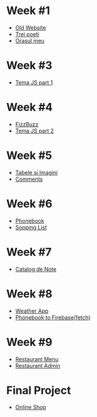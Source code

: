 
<h1>Week #1</h1>
<ul>
<li><a href="https://miualinionut.github.io/siit_06/cristina.cristache/s1/t01/index.html">Old Website</a>
<li><a href="https://miualinionut.github.io/siit_06/cristina.cristache/s1/t01.2/index.html">Trei poeti</a></li>
<li><a href="https://miualinionut.github.io/siit_06/cristina.cristache/s1/t01.3/index.html">Orasul meu</a></li>
</ul>
  
<h1>Week #3</h1>
<ul>
<li><a href="https://github.com/miualinionut/siit_06/blob/master/cristina.cristache/s3/file.js">Tema JS part 1</a>
</ul>
  
<h1>Week #4</h1>
<ul>
  <li><a href="https://github.com/miualinionut/siit_06/blob/master/cristina.cristache/s4/FizzBuzz/file.js">FizzBuzz</a>
<li><a href="https://github.com/miualinionut/siit_06/blob/master/cristina.cristache/s4/Homework/file.js">Tema JS part 2</a>
</ul>
  
<h1>Week #5</h1>
<ul>
<li><a href="https://miualinionut.github.io/siit_06/cristina.cristache/s5/Homework/img-table/index.html">Tabele si Imagini</a>
<li><a href="https://miualinionut.github.io/siit_06/cristina.cristache/s5/comments.html">Comments</a>
</ul>

<h1>Week #6</h1>
<ul>
<li><a href="https://miualinionut.github.io/siit_06/cristina.cristache/s6/phonebook/phone-book.html">Phonebook</a>
<li><a href="https://miualinionut.github.io/siit_06/cristina.cristache/s6/Homework/shoplist.html">Sopping List</a>
</ul>


<h1>Week #7</h1>
<ul>
<li><a href="https://miualinionut.github.io//siit_06/cristina.cristache/s7/homework/index.html">Catalog de Note</a>
</ul>

<h1>Week #8</h1>
<ul>
<li><a href="https://cristachecristina.github.io/siit_06/cristina.cristache/s8/weather-app/weather.html">Weather App</a>
<li><a href="https://miualinionut.github.io/siit_06/cristina.cristache/s8/firebase/phoneBook/index.html">Phonebook to Firebase(fetch)</a>
</ul>

<h1>Week #9</h1>
<ul>
<li><a href="https://miualinionut.github.io/siit_06/cristina.cristache/s9/Homework/index.html">Restaurant Menu</a>
<li><a href="https://miualinionut.github.io/siit_06/cristina.cristache/s9/Homework/pages/admin.html">Restaurant Admin</a>
</ul>

<h1>Final Project</h1>
<ul>
<li><a href="https://cristachecristina.github.io/siit-buc-final-project/final-project/pages/index.html">Online Shop</a>
</ul>
